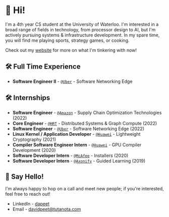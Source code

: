 # 👋 Hi! 

I'm a 4th year CS student at the University of Waterloo. I'm interested in a broad range of fields in technology, from processor design to AI, but I'm actively pursuing systems & infrastructure development. In my spare time, you will find me playing sports, strategy games, or cooking.

Check out my [website](https://website.davidpeet.me) for more on what I'm tinkering with now!

## 🛠️ Full Time Experience

- **Software Engineer II** - [`@Uber`](https://www.uber.com) - Software Networking Edge

## 🛠️ Internships

- **Software Engineer** - [`@Amazon`](https://amazon.com) - Supply Chain Optimization Technologies (2022)
- **Core Engineer** - [`@HRT`](https://www.hudsonrivertrading.com/) - Distributed Systems & Graph Compute (2022)
- **Software Engineer** - [`@Uber`](https://www.uber.com) - Software Networking Edge (2022)
- **Linux Kernel / Application Developer** - [`@Huawei`](https://www.huawei.com/) - Lightweight Cryptography (2021)
- **Compiler Software Engineer Intern** - [`@Huawei`](https://www.huawei.com/) - GPU Compiler Development (2020)
- **Software Developer Intern** - [`@McAfee`](https://www.mcafee.com/) - Installers (2020)
- **Software Developer Intern** - [`@Axonify`](https://axonify.com/) - Guided Learning (2019)

## 💬 Say Hello!

I'm always happy to hop on a call and meet new people; if you're interested, feel free to reach out!

- LinkedIn - [dapeet](https://www.linkedin.com/in/dapeet/)
- Email - [davidpeet@tutanota.com](mailto:davidpeet@tutanota.com?subject=Hello!)

<!-- Heroku is no longer free -->
<!-- ![visitors](https://davidpeet8-visitors.herokuapp.com/badge?page_id=davidpeet8.davidpeet8) -->
<!--
**DavidPeet8/davidpeet8** is a ✨ _special_ ✨ repository because its `README.md` (this file) appears on your GitHub profile.

Here are some ideas to get you started:

- 🔭 I’m currently working on ...
- 🌱 I’m currently learning ...
- 👯 I’m looking to collaborate on ...
- 🤔 I’m looking for help with ...
- 💬 Ask me about ...
- 📫 How to reach me: ...
- 😄 Pronouns: ...
- ⚡ Fun fact: ...
-->
